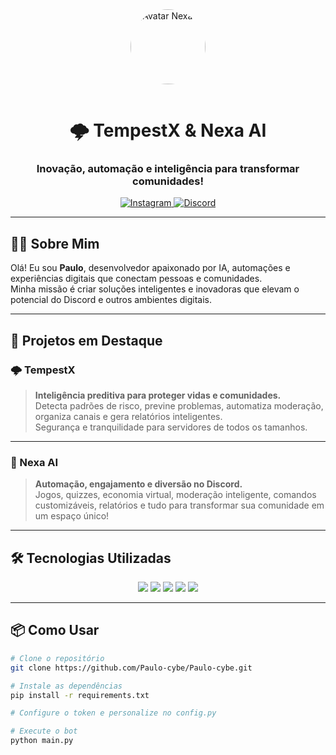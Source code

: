 <div align="center">

  <!-- Imagem de perfil ou logo do projeto -->
  <img src="https://github.com/Paulo-cybe/Paulo-cybe/issues/1#issue-3254290069" width="120" alt="Avatar Nexa AI" style="border-radius:50%; margin-bottom:15px;"/>

  <h1 align="center">🌩️ TempestX & Nexa AI</h1>
  <h3 align="center">Inovação, automação e inteligência para transformar comunidades!</h3>

  <p>
    <a href="https://instagram.com/santtlx">
      <img src="https://img.shields.io/badge/Instagram-@santtlx-833AB4?style=for-the-badge&logo=instagram" alt="Instagram" />
    </a>
    <a href="https://discord.com/users/1094983285043642498">
      <img src="https://img.shields.io/badge/Discord-meu Discord-5865F2?style=for-the-badge&logo=discord" alt="Discord" />
    </a>
  </p>

</div>

---

## 👨‍💻 Sobre Mim

Olá! Eu sou **Paulo**, desenvolvedor apaixonado por IA, automações e experiências digitais que conectam pessoas e comunidades.  
Minha missão é criar soluções inteligentes e inovadoras que elevam o potencial do Discord e outros ambientes digitais.

---

## 🚀 Projetos em Destaque

### 🌩️ TempestX
> **Inteligência preditiva para proteger vidas e comunidades.**  
> Detecta padrões de risco, previne problemas, automatiza moderação, organiza canais e gera relatórios inteligentes.  
> Segurança e tranquilidade para servidores de todos os tamanhos.

---

### 🤖 Nexa AI
> **Automação, engajamento e diversão no Discord.**  
> Jogos, quizzes, economia virtual, moderação inteligente, comandos customizáveis, relatórios e tudo para transformar sua comunidade em um espaço único!

---

## 🛠️ Tecnologias Utilizadas
<div align="center">

  <img src="https://img.shields.io/badge/Python-3776AB?style=for-the-badge&logo=python&logoColor=white"/>
  <img src="https://img.shields.io/badge/Discord.py-7289DA?style=for-the-badge&logo=discord&logoColor=white"/>
  <img src="https://img.shields.io/badge/SQLite-003B57?style=for-the-badge&logo=sqlite&logoColor=white"/>
  <img src="https://img.shields.io/badge/I.A.-6C63FF?style=for-the-badge"/>
  <img src="https://img.shields.io/badge/Automação-00C853?style=for-the-badge"/>
</div>

---

## 📦 Como Usar

```bash
# Clone o repositório
git clone https://github.com/Paulo-cybe/Paulo-cybe.git

# Instale as dependências
pip install -r requirements.txt

# Configure o token e personalize no config.py

# Execute o bot
python main.py